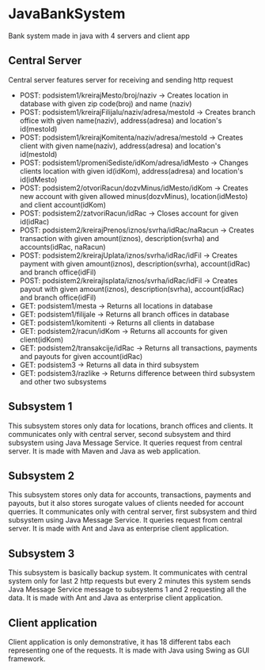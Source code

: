 # JavaBankSystem
Bank system made in java with 4 servers and client app

## Central Server

Central server features server for receiving and sending http request

 - POST: podsistem1/kreirajMesto/broj/naziv -> Creates location in database with given zip code(broj) and name (naziv)
 - POST: podsistem1/kreirajFilijalu/naziv/adresa/mestoId -> Creates branch office with given name(naziv), address(adresa) and location's id(mestoId)
 - POST: podsistem1/kreirajKomitenta/naziv/adresa/mestoId -> Creates client with given name(naziv), address(adresa) and location's id(mestoId)
 - POST: podsistem1/promeniSediste/idKom/adresa/idMesto -> Changes clients location with given id(idKom), address(adresa) and location's id(idMesto)
 - POST: podsistem2/otvoriRacun/dozvMinus/idMesto/idKom -> Creates new account with given allowed minus(dozvMinus), location(idMesto) and client account(idKom)
 - POST: podsistem2/zatvoriRacun/idRac -> Closes account for given id(idRac)
 - POST: podsistem2/kreirajPrenos/iznos/svrha/idRac/naRacun -> Creates transaction with given amount(iznos), description(svrha) and accounts(idRac, naRacun)
 - POST: podsistem2/kreirajUplata/iznos/svrha/idRac/idFil -> Creates payment with given amount(iznos), description(svrha), account(idRac) and branch office(idFil)
 - POST: podsistem2/kreirajIsplata/iznos/svrha/idRac/idFil -> Creates payout with given amount(iznos), description(svrha), account(idRac) and branch office(idFil)
 - GET: podsistem1/mesta -> Returns all locations in database
 - GET: podsistem1/filijale -> Returns all branch offices in database
 - GET: podsistem1/komitenti -> Returns all clients in database
 - GET: podsistem2/racun/idKom -> Returns all accounts for given client(idKom)
 - GET: podsistem2/transakcije/idRac -> Returns all transactions, payments and payouts for given account(idRac)
 - GET: podsistem3 -> Returns all data in third subsystem
 - GET: podsistem3/razlike -> Returns difference between third subsystem and other two subsystems


## Subsystem 1

This subsystem stores only data for locations, branch offices and clients. It communicates only with central server, second subsystem and third subsystem using Java Message Service. It queries request from central server. It is made with Maven and Java as web application.

## Subsystem 2

This subsystem stores only data for accounts, transactions, payments and payouts, but it also stores surogate values of clients needed for account querries. It communicates only with central server, first subsystem and third subsystem using Java Message Service. It queries request from central server. It is made with Ant and Java as enterprise client application.

## Subsystem 3

This subsystem is basically backup system. It communicates with central system only for last 2 http requests but every 2 minutes this system sends Java Message Service message to subsystems 1 and 2 requesting all the data. It is made with Ant and Java as enterprise client application.

## Client application

Client application is only demonstrative, it has 18 different tabs each representing one of the requests. It is made with Java using Swing as GUI framework. 
